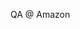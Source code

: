 QA @ Amazon
<!---
Capta1nF/Capta1nF is a ✨ special ✨ repository because its `README.md` (this file) appears on your GitHub profile.
You can click the Preview link to take a look at your changes.
--->
